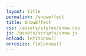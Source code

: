 ```yaml
---
layout: title
permalink: /snoweffect
title: SnowEffect
css: /assets/styles/snow.css
js: /assets/scripts/snow.js
onload: letItSnow()
onresize: fixCanvas()
---
```

<canvas id="snow"></canvas>
